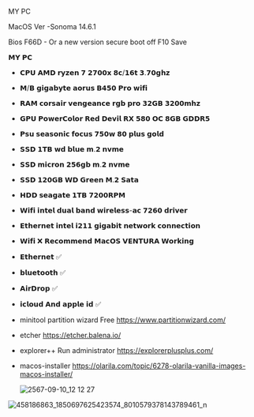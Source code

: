 MY PC

MacOS Ver -Sonoma 14.6.1 

Bios F66D - Or a new version
secure boot off F10 Save

𝗠𝗬 𝗣𝗖
* 𝗖𝗣𝗨 𝗔𝗠𝗗 𝗿𝘆𝘇𝗲𝗻 𝟳 𝟮𝟳𝟬𝟬𝘅 𝟴𝗰/𝟭𝟲𝘁 𝟯.𝟳𝟬𝗴𝗵𝘇
* 𝗠/𝗕 𝗴𝗶𝗴𝗮𝗯𝘆𝘁𝗲 𝗮𝗼𝗿𝘂𝘀 𝗕𝟰𝟱𝟬 𝗣𝗿𝗼 𝘄𝗶𝗳𝗶
* 𝗥𝗔𝗠 𝗰𝗼𝗿𝘀𝗮𝗶𝗿 𝘃𝗲𝗻𝗴𝗲𝗮𝗻𝗰𝗲 𝗿𝗴𝗯 𝗽𝗿𝗼 𝟯𝟮𝗚𝗕 𝟯𝟮𝟬𝟬𝗺𝗵𝘇
* 𝗚𝗣𝗨 𝗣𝗼𝘄𝗲𝗿𝗖𝗼𝗹𝗼𝗿 𝗥𝗲𝗱 𝗗𝗲𝘃𝗶𝗹 𝗥𝗫 𝟱𝟴𝟬 𝗢𝗖 𝟴𝗚𝗕 𝗚𝗗𝗗𝗥𝟱
* 𝗣𝘀𝘂 𝘀𝗲𝗮𝘀𝗼𝗻𝗶𝗰 𝗳𝗼𝗰𝘂𝘀 𝟳𝟱𝟬𝘄 𝟴𝟬 𝗽𝗹𝘂𝘀 𝗴𝗼𝗹𝗱
* 𝗦𝗦𝗗 𝟭𝗧𝗕 𝘄𝗱 𝗯𝗹𝘂𝗲 𝗺.𝟮 𝗻𝘃𝗺𝗲
* 𝗦𝗦𝗗 𝗺𝗶𝗰𝗿𝗼𝗻 𝟮𝟱𝟲𝗴𝗯 𝗺.𝟮 𝗻𝘃𝗺𝗲
* 𝗦𝗦𝗗 𝟭𝟮𝟬𝗚𝗕 𝗪𝗗 𝗚𝗿𝗲𝗲𝗻 𝗠.𝟮 𝗦𝗮𝘁𝗮
* 𝗛𝗗𝗗 𝘀𝗲𝗮𝗴𝗮𝘁𝗲 𝟭𝗧𝗕 𝟳𝟮𝟬𝟬𝗥𝗣𝗠
* 𝗪𝗶𝗳𝗶 𝗶𝗻𝘁𝗲𝗹 𝗱𝘂𝗮𝗹 𝗯𝗮𝗻𝗱 𝘄𝗶𝗿𝗲𝗹𝗲𝘀𝘀-𝗮𝗰 𝟳𝟮𝟲𝟬 𝗱𝗿𝗶𝘃𝗲𝗿
* 𝗘𝘁𝗵𝗲𝗿𝗻𝗲𝘁 𝗶𝗻𝘁𝗲𝗹 𝗶𝟮𝟭𝟭 𝗴𝗶𝗴𝗮𝗯𝗶𝘁 𝗻𝗲𝘁𝘄𝗼𝗿𝗸 𝗰𝗼𝗻𝗻𝗲𝗰𝘁𝗶𝗼𝗻
* 𝗪𝗶𝗳𝗶 ❌ 𝗥𝗲𝗰𝗼𝗺𝗺𝗲𝗻𝗱 𝗠𝗮𝗰𝗢𝗦 𝗩𝗘𝗡𝗧𝗨𝗥𝗔 𝗪𝗼𝗿𝗸𝗶𝗻𝗴
* 𝗘𝘁𝗵𝗲𝗿𝗻𝗲𝘁 ✅
* 𝗯𝗹𝘂𝗲𝘁𝗼𝗼𝘁𝗵 ✅
* 𝗔𝗶𝗿𝗗𝗿𝗼𝗽 ✅
* 𝗶𝗰𝗹𝗼𝘂𝗱 𝗔𝗻𝗱 𝗮𝗽𝗽𝗹𝗲 𝗶𝗱 ✅
* minitool partition wizard Free https://www.partitionwizard.com/
* etcher https://etcher.balena.io/
* explorer++ Run administrator https://explorerplusplus.com/
* macos-installer https://olarila.com/topic/6278-olarila-vanilla-images-macos-installer/

   ![2567-09-10_12 12 27](https://github.com/user-attachments/assets/ed20e357-6024-4c64-9a04-02e10c9450f4)

![458186863_1850697625423574_8010579378143789461_n](https://github.com/user-attachments/assets/7d3ba082-2003-4418-9bc3-fe38825ea649)
